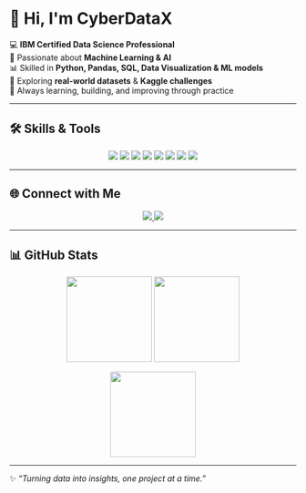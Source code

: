 # 👋 Hi, I'm CyberDataX  

💻 **IBM Certified Data Science Professional**  
🤖 Passionate about **Machine Learning & AI**  
📊 Skilled in **Python, Pandas, SQL, Data Visualization & ML models**  
📂 Exploring **real-world datasets** & **Kaggle challenges**  
🚀 Always learning, building, and improving through practice  

---

## 🛠️ Skills & Tools  

<p align="center">
  <img src="https://img.shields.io/badge/Python-3776AB?style=for-the-badge&logo=python&logoColor=white"/>
  <img src="https://img.shields.io/badge/Pandas-150458?style=for-the-badge&logo=pandas&logoColor=white"/>
  <img src="https://img.shields.io/badge/NumPy-013243?style=for-the-badge&logo=numpy&logoColor=white"/>
  <img src="https://img.shields.io/badge/SQL-336791?style=for-the-badge&logo=postgresql&logoColor=white"/>
  <img src="https://img.shields.io/badge/Matplotlib-11557c?style=for-the-badge&logo=plotly&logoColor=white"/>
  <img src="https://img.shields.io/badge/ScikitLearn-F7931E?style=for-the-badge&logo=scikit-learn&logoColor=white"/>
  <img src="https://img.shields.io/badge/Jupyter-F37626?style=for-the-badge&logo=jupyter&logoColor=white"/>
  <img src="https://img.shields.io/badge/Git-F05032?style=for-the-badge&logo=git&logoColor=white"/>
</p>  

---

## 🌐 Connect with Me  

<p align="center">
  <a href="https://github.com/CyberDataX">
    <img src="https://img.shields.io/badge/GitHub-181717?style=for-the-badge&logo=github&logoColor=white"/>
  </a>
  <a href="https://kaggle.com/cyberdatax">
    <img src="https://img.shields.io/badge/Kaggle-20BEFF?style=for-the-badge&logo=kaggle&logoColor=white"/>
  </a>
</p>  

---

## 📊 GitHub Stats  

<p align="center">
  <img src="https://github-readme-stats.vercel.app/api?username=CyberDataX&show_icons=true&theme=tokyonight" height="150"/>
  <img src="https://github-readme-stats.vercel.app/api/top-langs/?username=CyberDataX&layout=compact&theme=tokyonight" height="150"/>
</p>  

<p align="center">
  <img src="https://github-readme-streak-stats.herokuapp.com/?user=CyberDataX&theme=tokyonight" height="150"/>
</p>  

---

✨ *“Turning data into insights, one project at a time.”*
